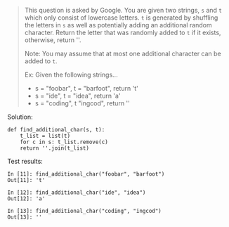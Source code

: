 > This question is asked by Google. You are given two strings, `s` and `t` which only consist of lowercase letters. `t` is generated by shuffling the letters in `s` as well as potentially adding an additional random character. Return the letter that was randomly added to `t` if it exists, otherwise, return ''.
>
> Note: You may assume that at most one additional character can be added to `t`.
>
> Ex: Given the following strings...
> - s = "foobar", t = "barfoot", return 't'
> - s = "ide", t = "idea", return 'a'
> - s = "coding", t "ingcod", return ''

Solution:
```
def find_additional_char(s, t):
    t_list = list(t)
    for c in s: t_list.remove(c)
    return ''.join(t_list)
```

Test results:
```
In [11]: find_additional_char("foobar", "barfoot")
Out[11]: 't'

In [12]: find_additional_char("ide", "idea")
Out[12]: 'a'

In [13]: find_additional_char("coding", "ingcod")
Out[13]: ''
```
